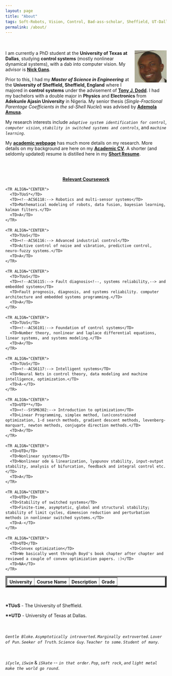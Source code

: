 ```yaml
---
layout: page
title: "About"
tags: Soft-Robots, Vision, Control, Bad-ass-scholar, Sheffield, UT-Dallas, Research-Assistant, Teaching-Assistant, RoboTec-Lab.
permalink: /about/
---
```


<br></br>
<img src="/downloads/Pat.jpg" alt="Me" align="right" style="width:100px;height:100px;">
I am currently a PhD student at the **University of Texas at Dallas**, studying **control systems** (mostly nonlinear dynamical systems), with a dab into computer vision. My advisor is [**Nick Gans**](http://www.utdallas.edu/~ngans/). 

Prior to this, I had my _**Master of Science in Engineering**_ at the **University of Sheffield, Sheffield, England** where I majored in **control systems** under the advisement of [**Tony J. Dodd**](https://www.sheffield.ac.uk/acse/staff/tjd). 
I had my bachelors with a double major in **Physics** and **Electronics** from **Adekunle Ajasin University**  in Nigeria. My senior thesis (_Single-Fractional Parentage Coefficients in the sd-Shell Nuclei_) was advised by [**Ademola Amusa**](http://prabook.org/web/person-view.html?profileId=473412). 

My research interests include  _`adaptive system identification for control`_, _`computer vision`_, _`stability in switched systems and controls`_,  and _`machine learning`_. 

My [**academic webpage**](http://www.utdallas.edu/~opo140030/) has much more details on my research. More details on my background are here on my [**Academic CV**](/downloads/resume/Resume_Work.pdf). A shorter (and seldomly updated) resume is distilled here in my [**Short Resume**](/downloads/resume/Resume_ORD.pdf).

<br></br>
<b><u><center>Relevant Coursework</center></u></b>

<TABLE BORDER="5"    WIDTH="100%"   CELLPADDING="12" CELLSPACING="2">
<!--
    <TR>
      <TH COLSPAN="4"><BR><H3>Relevant Coursework</H3>
      </TH>
    </TR>
-->
    <TR>      
      <TH>University</TH>
      <TH>Course Name</TH>
      <TH>Description</TH>
      <TH>Grade</TH>
    </TR>


    <TR ALIGN="CENTER">
      <TD>TUoS*</TD>
      <TD><!--ACS6118:--> Robotics and multi-sensor systems</TD>  
      <TD>Mathematical modeling of robots, data fusion, bayesian learning, kalman filters.</TD>
      <TD>A</TD>    
    </TR>   

    <TR ALIGN="CENTER">
      <TD>TUoS</TD>
      <TD><!--ACS6116:--> Advanced industrial control</TD> 
      <TD>Active control of noise and vibration, predictive control, neuro-fuzzy systems.</TD>
      <TD>A</TD>     
    </TR>  

    <TR ALIGN="CENTER">
      <TD>TUoS</TD>
      <TD><!--ACS6115:--> Fault diagnosis<!--, systems reliability,--> and embedded systems</TD>  
      <TD>Fault prognosis, diagnosis, and systems reliability. computer architecture and embedded systems programming.</TD>
      <TD>A</TD>  
    </TR>  

    <TR ALIGN="CENTER">
      <TD>TUoS</TD>
      <TD><!--ACS6101:--> Foundation of control systems</TD>   
      <TD>Number theory, nonlinear and laplace differential equations, linear systems, and systems modeling.</TD>
      <TD>A</TD>
    </TR>  

    <TR ALIGN="CENTER">
      <TD>TUoS</TD>
      <TD><!--ACS6117:--> Intelligent systems</TD>  
      <TD>Neural Nets in control theory, data modeling and machine intelligence, optimization.</TD>
      <TD>A-</TD>   
    </TR>

    <TR ALIGN="CENTER">
      <TD>UTD**</TD>
      <TD><!--SYSM6302:--> Introduction to optimization</TD>    
      <TD>Linear Programming, simplex method, (un)constrained optimization, 1-d search methods, gradient descent methods, levenberg-marquart, newton methods, conjugate direction methods.</TD>
      <TD>A</TD>
    </TR> 

    <TR ALIGN="CENTER">
      <TD>UTD</TD>
      <TD>Nonlinear systems</TD>  
      <TD>Nonlinear ode & linearization, lyapunov stability, input-output stability, analysis of bifurcation, feedback and integral control etc. </TD>
      <TD>A</TD>
    </TR>   

    <TR ALIGN="CENTER">
      <TD>UTD</TD>
      <TD>Stability of switched systems</TD>
      <TD>Finite-time, asymptotic, global and structural stability; stability of limit cycles, dimension reduction and perturbation methods in nonlinear switched systems.</TD>
      <TD>A-</TD>
    </TR>    

    <TR ALIGN="CENTER">
      <TD>UTD</TD>
      <TD>Convex optimization</TD> 
      <TD>We basically went through Boyd's book chapter after chapter and reviewed a couple of convex optimization papers. :)</TD>
      <TD>NA</TD>
    </TR> 
 
</TABLE>
<br></br>
<b>*TUoS</b> - The University of Sheffield.

<b>**UTD</b> - University of Texas at Dallas.    


<br></br>
_`Gentle Bloke`_. _`Asymptotically introverted`_. _`Marginally extroverted`_. _`Lover of Pun`_. _`Seeker of Truth`_. _`Science Guy`_. _`Teacher to some`_. _`Student of many`_. 

<br></br>
_`iCycle`_, _`iSwim`_ & _`iSkate`_ -- _`in that order`_. _`Pop`_, _`soft rock`_, _`and`_ _`light metal`_ _`make the world go round`_.




